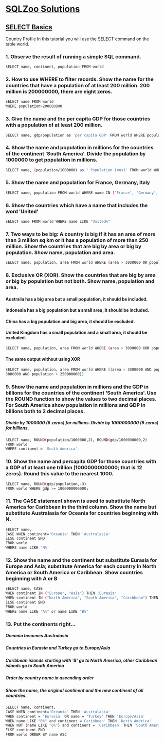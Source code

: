 # [SQLZoo Solutions](http://sqlzoo.net/wiki/SQL_Tutorial)

## [SELECT Basics](http://sqlzoo.net/wiki/SELECT_from_WORLD_Tutorial)

Country Profile 
In this tutorial you will use the SELECT command on the table world.


### 1. Observe the result of running a simple SQL command. 
```sh
SELECT name, continent, population FROM world 
```


### 2. How to use WHERE to filter records. Show the name for the countries that have a population of at least 200 million. 200 million is 200000000, there are eight zeros. 
```sh
SELECT name FROM world 
WHERE population>200000000 
```


### 3. Give the name and the per capita GDP for those countries with a population of at least 200 million. 
```sh
SELECT name, gdp/population as 'per capita GDP' FROM world WHERE population >= 200000000 
```


### 4. Show the name and population in millions for the countries of the continent 'South America'. Divide the population by 1000000 to get population in millions.
```sh
SELECT name, (population/1000000) as ' Population (mns)' FROM world WHERE continent = 'South America' 
```


### 5. Show the name and population for France, Germany, Italy 
```sh
SELECT name, population FROM world WHERE name IN ('France', 'Germany', 'Italy') 
```


### 6. Show the countries which have a name that includes the word 'United'
```sh
SELECT name FROM world WHERE name LIKE "United%" 
```


### 7. Two ways to be big: A country is big if it has an area of more than 3 million sq km or it has a population of more than 250 million. Show the countries that are big by area or big by population. Show name, population and area. 
```sh
SELECT name, population, area FROM world WHERE (area > 3000000 OR population > 250000000) 
```


### 8. Exclusive OR (XOR). Show the countries that are big by area or big by population but not both. Show name, population and area. 
#### Australia has a big area but a small population, it should be included.
#### Indonesia has a big population but a small area, it should be included.
#### China has a big population and big area, it should be excluded.
#### United Kingdom has a small population and a small area, it should be excluded. 
```sh
SELECT name, population, area FROM world WHERE (area > 3000000 XOR population > 250000000) 
```
#### The same output without using XOR
```sh
SELECT name, population, area FROM world WHERE ((area > 3000000 AND population < 250000000) OR (area < 
3000000 AND population > 250000000)) 
```


### 9. Show the name and population in millions and the GDP in billions for the countries of the continent 'South America'. Use the ROUND function to show the values to two decimal places. For South America show population in millions and GDP in billions both to 2 decimal places. 
##### Divide by 1000000 (6 zeros) for millions. Divide by 1000000000 (9 zeros) for billions. 
```sh
SELECT name, ROUND(population/1000000,2), ROUND(gdp/1000000000,2) 
FROM world 
WHERE continent = 'South America' 
```


### 10. Show the name and percapita GDP for those countries with a GDP of at least one trillion (1000000000000; that is 12 zeros). Round this value to the nearest 1000. 
```sh
SELECT name, ROUND(gdp/population,-3) 
FROM world WHERE gdp >= 1000000000000; 
```


### 11. The CASE statement shown is used to substitute North America for Caribbean in the third column. Show the name but substitute Australasia for Oceania for countries beginning with N. 
```sh
SELECT name, 
CASE WHEN continent='Oceania' THEN 'Australasia' 
ELSE continent END 
FROM world 
WHERE name LIKE 'N%' 
```


### 12. Show the name and the continent but substitute Eurasia for Europe and Asia; substitute America for each country in North America or South America or Caribbean. Show countries beginning with A or B 
```sh
SELECT name, CASE 
WHEN continent IN ("Europe", "Asia") THEN 'Eurasia' 
WHEN continent IN ("North America", "South America", "Caribbean") THEN 'America' 
ELSE continent END 
FROM world 
WHERE name LIKE "A%" or name LIKE "B%" 
```


### 13. Put the continents right... 
##### Oceania becomes Australasia 
##### Countries in Eurasia and Turkey go to Europe/Asia 
##### Caribbean islands starting with 'B' go to North America, other Caribbean islands go to South America 
##### Order by country name in ascending order 
##### Show the name, the original continent and the new continent of all countries. 
```sh
SELECT name, continent, 
CASE WHEN continent='Oceania' THEN 'Australasia' 
WHEN continent = 'Eurasia' OR name = 'Turkey' THEN 'Europe/Asia' 
WHEN name LIKE "B%" and continent ='Caribbean' THEN 'North America' 
WHEN NOT (name LIKE "B%") and continent = 'Caribbean' THEN 'South America' 
ELSE continent END 
FROM world ORDER BY name ASC 
```


